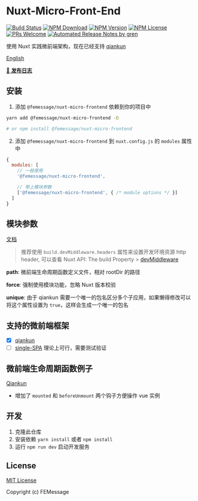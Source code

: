 # Nuxt-Micro-Front-End

[![Build Status](https://badgen.net/travis/FEMessage/nuxt-micro-frontend/master)](https://travis-ci.com/FEMessage/nuxt-micro-frontend)
[![NPM Download](https://badgen.net/npm/dm/@femessage/nuxt-micro-frontend)](https://www.npmjs.com/package/@femessage/nuxt-micro-frontend)
[![NPM Version](https://badgen.net/npm/v/@femessage/nuxt-micro-frontend)](https://www.npmjs.com/package/@femessage/nuxt-micro-frontend)
[![NPM License](https://badgen.net/npm/license/@femessage/nuxt-micro-frontend)](https://github.com/FEMessage/nuxt-micro-frontend/blob/master/LICENSE)
[![PRs Welcome](https://img.shields.io/badge/PRs-welcome-brightgreen.svg)](https://github.com/FEMessage/nuxt-micro-frontend/pulls)
[![Automated Release Notes by gren](https://img.shields.io/badge/%F0%9F%A4%96-release%20notes-00B2EE.svg)](https://github-tools.github.io/github-release-notes/)

使用 Nuxt 实践微前端架构，现在已经支持 [qiankun](https://qiankun.umijs.org/)

[English](./README.md)

[📖 **发布日志**](./CHANGELOG.md)

## 安装

1. 添加 `@femessage/nuxt-micro-frontend` 依赖到你的项目中

```bash
yarn add @femessage/nuxt-micro-frontend -D 

# or npm install @femessage/nuxt-micro-frontend
```

2. 添加 `@femessage/nuxt-micro-frontend` 到 `nuxt.config.js` 的 `modules` 属性中

```js
{
  modules: [
    // 一般使用
    '@femessage/nuxt-micro-frontend',

    // 带上模块参数
    ['@femessage/nuxt-micro-frontend', { /* module options */ }]
  ]
}
```

## 模块参数

[文档](https://github.com/lianghx-319/micro-nuxt/blob/master/lib/module.js)

> 推荐使用 `build.devMiddleware.headers` 属性来设置开发环境资源 http header, 可以查看 Nuxt API: The build Property > [devMiddleware](https://nuxtjs.org/api/configuration-build#devmiddleware)

**path**: 微前端生命周期函数定义文件，相对 rootDir 的路径

**force**: 强制使用模块功能，忽略 Nuxt 版本校验

**unique**: 由于 qiankun 需要一个唯一的包名区分多个子应用，如果懒得修改可以将这个属性设置为 `true`，这样会生成一个唯一的包名

## 支持的微前端框架
- [x] [qiankun](https://github.com/umijs/qiankun)
- [ ] [single-SPA](https://github.com/single-spa/single-spa) 理论上可行，需要测试验证

## 微前端生命周期函数例子
[Qiankun](https://github.com/lianghx-319/micro-nuxt/blob/master/example/mfe.js)

- 增加了 `mounted` 和 `beforeUnmount` 两个钩子方便操作 vue 实例

## 开发

1. 克隆此仓库
2. 安装依赖 `yarn install` 或者 `npm install`
3. 运行 `npm run dev` 启动开发服务

## License

[MIT License](./LICENSE)

Copyright (c) FEMessage
